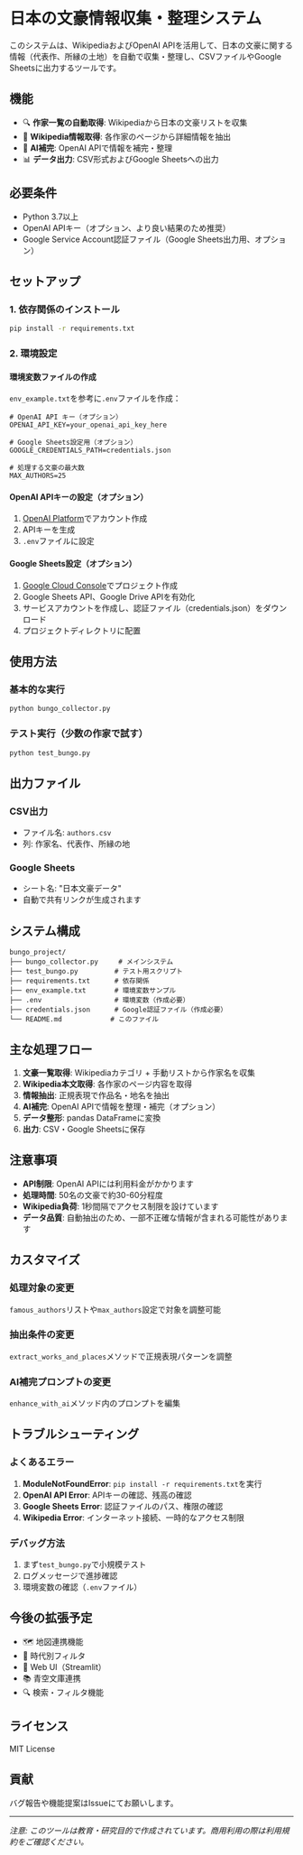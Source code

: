# 日本の文豪情報収集・整理システム

このシステムは、WikipediaおよびOpenAI APIを活用して、日本の文豪に関する情報（代表作、所縁の土地）を自動で収集・整理し、CSVファイルやGoogle Sheetsに出力するツールです。

## 機能

- 🔍 **作家一覧の自動取得**: Wikipediaから日本の文豪リストを収集
- 📖 **Wikipedia情報取得**: 各作家のページから詳細情報を抽出
- 🤖 **AI補完**: OpenAI APIで情報を補完・整理
- 📊 **データ出力**: CSV形式およびGoogle Sheetsへの出力

## 必要条件

- Python 3.7以上
- OpenAI APIキー（オプション、より良い結果のため推奨）
- Google Service Account認証ファイル（Google Sheets出力用、オプション）

## セットアップ

### 1. 依存関係のインストール

```bash
pip install -r requirements.txt
```

### 2. 環境設定

#### 環境変数ファイルの作成
`env_example.txt`を参考に`.env`ファイルを作成：

```env
# OpenAI API キー（オプション）
OPENAI_API_KEY=your_openai_api_key_here

# Google Sheets設定用（オプション）
GOOGLE_CREDENTIALS_PATH=credentials.json

# 処理する文豪の最大数
MAX_AUTHORS=25
```

#### OpenAI APIキーの設定（オプション）
1. [OpenAI Platform](https://platform.openai.com/)でアカウント作成
2. APIキーを生成
3. `.env`ファイルに設定

#### Google Sheets設定（オプション）
1. [Google Cloud Console](https://console.cloud.google.com/)でプロジェクト作成
2. Google Sheets API、Google Drive APIを有効化
3. サービスアカウントを作成し、認証ファイル（credentials.json）をダウンロード
4. プロジェクトディレクトリに配置

## 使用方法

### 基本的な実行

```bash
python bungo_collector.py
```

### テスト実行（少数の作家で試す）

```bash
python test_bungo.py
```

## 出力ファイル

### CSV出力
- ファイル名: `authors.csv`
- 列: 作家名、代表作、所縁の地

### Google Sheets
- シート名: "日本文豪データ"
- 自動で共有リンクが生成されます

## システム構成

```
bungo_project/
├── bungo_collector.py     # メインシステム
├── test_bungo.py         # テスト用スクリプト
├── requirements.txt      # 依存関係
├── env_example.txt       # 環境変数サンプル
├── .env                  # 環境変数（作成必要）
├── credentials.json      # Google認証ファイル（作成必要）
└── README.md            # このファイル
```

## 主な処理フロー

1. **文豪一覧取得**: Wikipediaカテゴリ + 手動リストから作家名を収集
2. **Wikipedia本文取得**: 各作家のページ内容を取得
3. **情報抽出**: 正規表現で作品名・地名を抽出
4. **AI補完**: OpenAI APIで情報を整理・補完（オプション）
5. **データ整形**: pandas DataFrameに変換
6. **出力**: CSV・Google Sheetsに保存

## 注意事項

- **API制限**: OpenAI APIには利用料金がかかります
- **処理時間**: 50名の文豪で約30-60分程度
- **Wikipedia負荷**: 1秒間隔でアクセス制限を設けています
- **データ品質**: 自動抽出のため、一部不正確な情報が含まれる可能性があります

## カスタマイズ

### 処理対象の変更
`famous_authors`リストや`max_authors`設定で対象を調整可能

### 抽出条件の変更
`extract_works_and_places`メソッドで正規表現パターンを調整

### AI補完プロンプトの変更
`enhance_with_ai`メソッド内のプロンプトを編集

## トラブルシューティング

### よくあるエラー

1. **ModuleNotFoundError**: `pip install -r requirements.txt`を実行
2. **OpenAI API Error**: APIキーの確認、残高の確認
3. **Google Sheets Error**: 認証ファイルのパス、権限の確認
4. **Wikipedia Error**: インターネット接続、一時的なアクセス制限

### デバッグ方法

1. まず`test_bungo.py`で小規模テスト
2. ログメッセージで進捗確認
3. 環境変数の確認（`.env`ファイル）

## 今後の拡張予定

- 🗺️ 地図連携機能
- 📅 時代別フィルタ
- 🎨 Web UI（Streamlit）
- 📚 青空文庫連携
- 🔍 検索・フィルタ機能

## ライセンス

MIT License

## 貢献

バグ報告や機能提案はIssueにてお願いします。

---

*注意: このツールは教育・研究目的で作成されています。商用利用の際は利用規約をご確認ください。* 